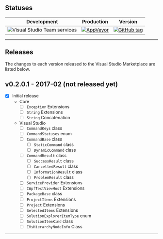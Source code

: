 ## Statuses

| Development | Production | Version |
|:-----------:|:----------:|:-------:|
| ![Visual Studio Team services](https://img.shields.io/vso/build/lumiinus/f216dc0e-1381-47f0-a1c5-fd85f180cded/8.svg) | [![AppVeyor](https://img.shields.io/appveyor/ci/luminous-software/luminous-code.svg)]() | [![GitHub tag](https://img.shields.io/github/tag/luminous-software/luminous-code.svg)]() |

---

## Releases

The changes to each version released to the Visual Studio Marketplace are listed below.

## v0.2.0.1 - 2017-02 (not released yet)

- [x] Initial release
  - Core
    - [ ] ```Exception``` Extensions
    - [ ] ```String``` Extensions
    - [ ] ```String``` Concatenation
  - Visual Studio
    - [ ] ```CommandKeys``` class
    - [ ] ```CommandStatuses``` enum
    - [ ] ```CommandBase``` class
      - [ ] ```StaticCommand``` class
      - [ ] ```DynamicCommand``` class
    - [ ] ```CommandResult``` class
      - [ ] ```SuccessResult``` class
      - [ ] ```CancelledResult``` class
      - [ ] ```InformationResult``` class
      - [ ] ```ProblemResult``` class
    - [ ] ```ServiceProvider``` Extensions
    - [ ] ```IWpfTextViewHost``` Extensions
    - [ ] ```PackageBase``` class
    - [ ] ```ProjectItems``` Extensions
    - [ ] ```Project``` Extensions
    - [ ] ```SelectedItems``` Extensions
    - [ ] ```SolutionExplorerItemType``` enum
    - [ ] ```SolutionItemKind``` class
    - [ ] ```IVsHierarchyNodeInfo``` Class

---
